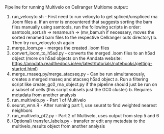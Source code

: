 Pipeline for running Multivelo on Cellranger Multiome output:
1. run_velocyto.sh - First need to run velocyto to get spliced/unspliced rna .loom files
   a. If an error is encountered that suggests sorting the bam files manually using samtools, run the following scripts in order:
     samtools_sort.sh -> rename.sh -> (mv_bam.sh if necessary, moves the sorted renamed bam files to the respective Cellranger outs directory)
   b. Then try run_velocyto.sh again
2. merge_loom.py - merges the created .loom files
3. convert_loom_to_h5ad.py - converts the merged .loom files to an h5ad object (more on h5ad objects on the Anndata website: https://anndata.readthedocs.io/en/latest/tutorials/notebooks/getting-started.html)
4. merge_rnaseq.py/merge_atacseq.py - Can be run simultaneously, creates a merged rnaseq and atacseq h5ad object
   a. Run a filtering script like create_gc0_rna_object.py if the pipeline should just be run on a subset of cells (this script subsets just the GC0 cluster)
   b. Requires metadata from another analysis
5. run_multivelo.py - Part 1 of Multivelo
6. seurat_wnn.R - After running part 1, use seurat to find weighted nearest neighbors
7. run_multivelo_pt2.py - Part 2 of Multivelo, uses output from step 5 and 6
8. (Optional) transfer_labels.py - transfer or edit any metadata to the multivelo_results object from another analysis
